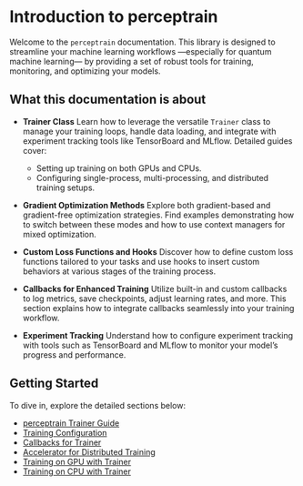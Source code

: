# Introduction to perceptrain

Welcome to the `perceptrain` documentation. This library is designed to streamline your machine learning workflows —especially for quantum machine learning— by providing a set of robust tools for training, monitoring, and optimizing your models.

## What this documentation is about

- **Trainer Class**
  Learn how to leverage the versatile `Trainer` class to manage your training loops, handle data loading, and integrate with experiment tracking tools like TensorBoard and MLflow. Detailed guides cover:

    - Setting up training on both GPUs and CPUs.
    - Configuring single-process, multi-processing, and distributed training setups.

- **Gradient Optimization Methods**
  Explore both gradient-based and gradient-free optimization strategies. Find examples demonstrating how to switch between these modes and how to use context managers for mixed optimization.

- **Custom Loss Functions and Hooks**
  Discover how to define custom loss functions tailored to your tasks and use hooks to insert custom behaviors at various stages of the training process.

- **Callbacks for Enhanced Training**
  Utilize built-in and custom callbacks to log metrics, save checkpoints, adjust learning rates, and more. This section explains how to integrate callbacks seamlessly into your training workflow.

- **Experiment Tracking**
  Understand how to configure experiment tracking with tools such as TensorBoard and MLflow to monitor your model’s progress and performance.

## Getting Started

To dive in, explore the detailed sections below:

  - [perceptrain Trainer Guide](./trainer.md)
  - [Training Configuration](./data_and_config.md)
  - [Callbacks for Trainer](./callbacks.md)
  - [Accelerator for Distributed Training](./accelerator_doc.md)
  - [Training on GPU with Trainer](./GPU.md)
  - [Training on CPU with Trainer](./CPU.md)
